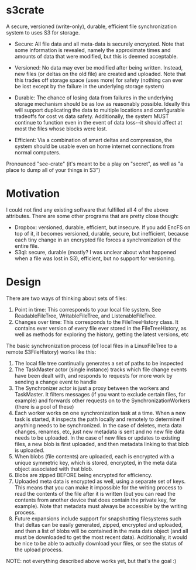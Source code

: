 s3crate
=======

A secure, versioned (write-only), durable, efficient file synchronization system to uses S3 for storage.

- Secure: All file data and all meta-data is securely encrypted. Note that some information is revealed, namely the
approximate times and amounts of data that were modified, but this is deemed acceptable.

- Versioned: No data may ever be modified after being written. Instead, new files (or deltas on the old file) are
created and uploaded. Note that this trades off storage space (uses more) for safety (nothing can ever be lost except
by the failure in the underlying storage system)

- Durable: The chance of losing data from failures in the underlying storage mechanism should be as low as reasonably
possible. Ideally this will support duplicating the data to multiple locations and configurable tradeoffs for cost vs
data safety. Additionally, the system MUST continue to function even in the event of data loss--it should affect at
most the files whose blocks were lost.

- Efficient: Via a combination of smart deltas and compression, the system should be usable even on home internet
connections from normal computers.

Pronounced "see-crate" (it's meant to be a play on "secret", as well as "a place to dump all of your things in S3")

Motivation
==========

I could not find any existing software that fulfilled all 4 of the above attributes. There are some other
programs that are pretty close though:

- Dropbox: versioned, durable, efficient, but insecure. If you add EncFS on top of it, it becomes versioned, durable,
secure, but inefficient, because each tiny change in an encrypted file forces a synchronization of the entire file.
- S3ql: secure, durable (mostly? I was unclear about what happened when a file was lost in S3), efficient, but no
support for versioning.

Design
======

There are two ways of thinking about sets of files:
1. Point in time: This corresponds to your local file system. See ReadableFileTree, WritableFileTree, and
ListenableFileTree.
2. Changes over time: This corresponds to the FileTreeHistory class. It contains ever version of every file ever stored
in the FileTreeHistory, as well as methods for exploring the history, getting the latest versions, etc

The basic synchronization process (of local files in a LinuxFileTree to a remote S3FileHistory) works like this:
1. The local file tree continually generates a set of paths to be inspected
2. The TaskMaster actor (single instance) tracks which file change events have been dealt with, and responds to requests
for more work by sending a change event to handle
3. The Synchronizer actor is just a proxy between the workers and TaskMaster. It filters messages (if you want to
exclude certain files, for example) and forwards other requests on to the SynchronizationWorkers (there is a pool of these)
4. Each worker works on one synchronization task at a time. When a new task is started, it inspects the path locally and
remotely to determine if anything needs to be synchronized. In the case of deletes, meta data changes, renames, etc, just new
metadata is sent and no new file data needs to be uploaded. In the case of new files or updates to existing files, a
new blob is first uploaded, and then metadata linking to that blob is uploaded.
6. When blobs (file contents) are uploaded, each is encrypted with a unique symmetric key, which is stored, encrypted,
in the meta data object associated with that blob.
7. Blobs are zipped BEFORE being encrypted for efficiency.
8. Uploaded meta data is encrypted as well, using a separate set of keys. This means that you can make it impossible for
 the writing process to read the contents of the file after it is written (but you can read the contents from another
 device that does contain the private key, for example). Note that metadata must always be accessible by the writing process.
9. Future expansions include support for snapshotting filesystems such that deltas can be easily generated, zipped, encrypted
and uploaded, and then a list of blobs will be contained in the meta data object (and all must be downloaded to get the most recent data).
Additionally, it would be nice to be able to actually download your files, or see the status of the upload process.

NOTE: not everything described above works yet, but that's the goal :)


